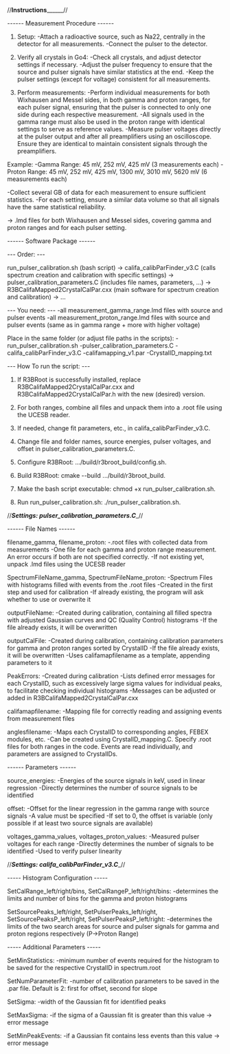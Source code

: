 //____________________________________Instructions__________________________________________//

------ Measurement Procedure ------

1. Setup:
-Attach a radioactive source, such as Na22, centrally in the detector for all measurements.
-Connect the pulser to the detector.

2. Verify all crystals in Go4:
-Check all crystals, and adjust detector settings if necessary.
-Adjust the pulser frequency to ensure that the source and pulser signals have similar statistics at the end.
-Keep the pulser settings (except for voltage) consistent for all measurements.

3. Perform measurements:
-Perform individual measurements for both Wixhausen and Messel sides, in both gamma and proton ranges, for each pulser signal, ensuring that the pulser is connected to only one side during each respective measurement.
-All signals used in the gamma range must also be used in the proton range with identical settings to serve as reference values.
-Measure pulser voltages directly at the pulser output and after all preamplifiers using an oscilloscope. Ensure they are identical to maintain consistent signals through the preamplifiers.

Example:
-Gamma Range: 45 mV, 252 mV, 425 mV (3 measurements each)
-Proton Range: 45 mV, 252 mV, 425 mV, 1300 mV, 3010 mV, 5620 mV (6 measurements each)

-Collect several GB of data for each measurement to ensure sufficient statistics.
-For each setting, ensure a similar data volume so that all signals have the same statistical reliability.

-> .lmd files for both Wixhausen and Messel sides, covering gamma and proton ranges and for each pulser setting.



------ Software Package ------

--- Order: ---

run_pulser_calibration.sh (bash script) -> califa_calibParFinder_v3.C (calls spectrum creation and calibration with specific settings) -> pulser_calibration_parameters.C (includes file names, parameters, ...)
-> R3BCalifaMapped2CrystalCalPar.cxx (main software for spectrum creation and calibration) -> ...


--- You need: ---
-all measurement_gamma_range.lmd files with source and pulser events
-all measurement_proton_range.lmd files with source and pulser events (same as in gamma range + more with higher voltage)

Place in the same folder (or adjust file paths in the scripts):
-run_pulser_calibration.sh
-pulser_calibration_parameters.C
-califa_calibParFinder_v3.C
-califamapping_v1.par
-CrystalID_mapping.txt

--- How To run the script: ---

1. If R3BRoot is successfully installed, replace R3BCalifaMapped2CrystalCalPar.cxx and R3BCalifaMapped2CrystalCalPar.h with the new (desired) version.

2. For both ranges, combine all files and unpack them into a .root file using the UCESB reader.

3. If needed, change fit parameters, etc., in califa_calibParFinder_v3.C.

4. Change file and folder names, source energies, pulser voltages, and offset in pulser_calibration_parameters.C.

5. Configure R3BRoot: .../build/r3broot_build/config.sh.

6. Build R3BRoot: cmake --build .../build/r3broot_build.

7. Make the bash script executable: chmod +x run_pulser_calibration.sh.

8. Run run_pulser_calibration.sh: ./run_pulser_calibration.sh.



//___________________________Settings: pulser_calibration_parameters.C____________________________//

------ File Names ------

filename_gamma, filename_proton:
-.root files with collected data from measurements
-One file for each gamma and proton range measurement. An error occurs if both are not specified correctly.
-If not existing yet, unpack .lmd files using the UCESB reader

SpectrumFileName_gamma, SpectrumFileName_proton:
-Spectrum Files with histograms filled with events from the .root files
-Created in the first step and used for calibration
-If already existing, the program will ask whether to use or overwrite it

outputFileName:
-Created during calibration, containing all filled spectra with adjusted Gaussian curves and QC (Quality Control) histograms
-If the file already exists, it will be overwritten

outputCalFile:
-Created during calibration, containing calibration parameters for gamma and proton ranges sorted by CrystalID
-If the file already exists, it will be overwritten
-Uses califamapfilename as a template, appending parameters to it

PeakErrors:
-Created during calibration
-Lists defined error messages for each CrystalID, such as excessively large sigma values for individual peaks, to facilitate checking individual histograms
-Messages can be adjusted or added in R3BCalifaMapped2CrystalCalPar.cxx

califamapfilename:
-Mapping file for correctly reading and assigning events from measurement files

anglesfilename:
-Maps each CrystalID to corresponding angles, FEBEX modules, etc.
-Can be created using CrystalID_mapping.C. Specify .root files for both ranges in the code. Events are read individually, and parameters are assigned to CrystalIDs.


------ Parameters ------

source_energies:
-Energies of the source signals in keV, used in linear regression
-Directly determines the number of source signals to be identified

offset:
-Offset for the linear regression in the gamma range with source signals
-A value must be specified
-If set to 0, the offset is variable (only possible if at least two source signals are available)

voltages_gamma_values, voltages_proton_values:
-Measured pulser voltages for each range
-Directly determines the number of signals to be identified
-Used to verify pulser linearity



//___________________________Settings: califa_calibParFinder_v3.C____________________________//

----- Histogram Configuration -----

SetCalRange_left/right/bins, SetCalRangeP_left/right/bins:
-determines the limits and number of bins for the gamma and proton histograms

SetSourcePeaks_left/right, SetPulserPeaks_left/right, SetSourcePeaksP_left/right, SetPulserPeaksP_left/right:
-determines the limits of the two search areas for source and pulser signals for gamma and proton regions respectively (P->Proton Range)


----- Additional Parameters -----

SetMinStatistics:
-minimum number of events required for the histogram to be saved for the respective CrystalID in spectrum.root

SetNumParameterFit:
-number of calibration parameters to be saved in the .par file. Default is 2: first for offset, second for slope

SetSigma:
-width of the Gaussian fit for identified peaks

SetMaxSigma:
-if the sigma of a Gaussian fit is greater than this value -> error message

SetMinPeakEvents:
-if a Gaussian fit contains less events than this value -> error message


